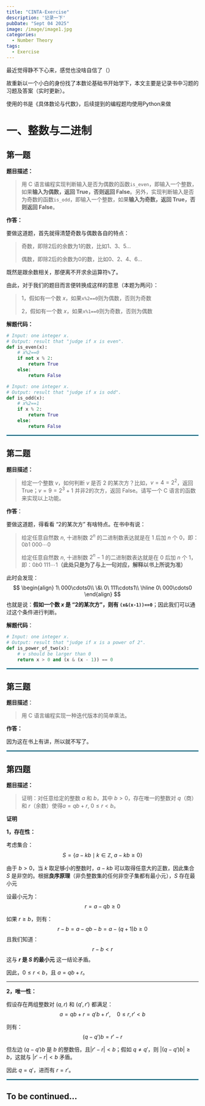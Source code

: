 ```yaml
---
title: "CINTA-Exercise"
description: '记录一下'
pubDate: "Sept 04 2025"
image: /image/image1.jpg
categories:
  - Number Theory
tags:
  - Exercise
---
```


最近觉得静不下心来，感觉也没啥自信了（）

故重新以一个小白的身份找了本数论基础书开始学下，本文主要是记录书中习题的习题及答案（实时更新）。

使用的书是《具体数论与代数》，后续提到的编程题均使用Python来做

# 一、整数与二进制

## 第一题

**题目描述：**

> 用 C 语言编程实现判断输入是否为偶数的函数`is_even`，即输入一个整数，如果**输入为偶数，返回 True，否则返回 False**。另外，实现判断输入是否为奇数的函数`is_odd`，即输入一个整数，如果**输入为奇数，返回 True，否则返回 False**。

**作答：**

要做这道题，首先就得清楚奇数与偶数各自的特点：

> 奇数，即除2后的余数为1的数，比如1、3、5...
>
> 偶数，即除2后的余数为0的数，比如0、2、4、6...

既然是跟余数相关，那便离不开求余运算符`%`了。

由此，对于我们的题目而言便转换成这样的意思（本题为两问）：

> 1，假如有一个数 $x$，如果`x%2==0`则为偶数，否则为奇数
>
> 2，假如有一个数 $x$，如果`x%1==0`则为奇数，否则为偶数

**解题代码：**

```python
# Input: one integer x.
# Output: result that "judge if x is even".
def is_even(x):
    # x%2==0
    if not x % 2:
        return True
    else:
        return False
```

```python
# Input: one integer x.
# Output: result that "judge if x is odd".
def is_odd(x):
    # x%2==1
    if x % 2:
        return True
    else:
        return False
```

<hr style="border: 0.5px solid #36add4;"/>

## 第二题

**题目描述：**

> 给定一个整数 $v$，如何判断 $v$ 是否 2 的某次方？比如，$v = 4 = 2^2$，返回 True；$v=9=2^3+1$ 并非2的次方，返回 False。请写一个 C 语言的函数来实现以上功能。

**作答**：

要做这道题，得看看 “2的某次方” 有啥特点。在书中有说：

> 给定任意自然数 $n$, 十进制数 $2^n$ 的二进制数表达就是在 $1$ 后加 $n$ 个 $0$，即：$0b1\ 000\cdots0$
>
> 给定任意自然数 $n$, 十进制数 $2^n-1$ 的二进制数表达就是在 $0$ 后加 $n$ 个 $1$，即：$0b0\ 111\cdots1$**（此处只是为了与上一句对应，解释以书上所说为准）**

此时会发现： 
$$
\begin{align}
1\ 000\cdots0\\
\&\ 0\ 111\cdots1\\
\hline
0\ 000\cdots0
\end{align}
$$
也就是说：**假如一个数 $x$ 是 “2的某次方”，则有 `(x&(x-1))==0`**；因此我们可以通过这个条件进行判断。

**解题代码**：

```python
# Input: one integer x.
# Output: result that "judge if x is a power of 2".
def is_power_of_two(x):
    # v should be larger than 0
    return x > 0 and (x & (x - 1)) == 0

```

<hr style="border: 0.5px solid #36add4;"/>

## 第三题

**题目描述**：

> 用 C 语言编程实现一种迭代版本的简单乘法。

**作答：**

因为这在书上有讲，所以就不写了。

<hr style="border: 0.5px solid #36add4;"/>

## 第四题

**题目描述：**

> 证明：对任意给定的整数 $a$ 和 $b$，其中 $b > 0$，存在唯一的整数对 $q$（商）和 $r$（余数）使得$a=qb+r,\ 0≤r<b$。

**证明**

**1，存在性：**

考虑集合：
$$
S = \{ a - kb \mid k \in \mathbb{Z},\ a - kb \geq 0 \}
$$

由于 $b > 0$，当 $k$ 取足够小的整数时，$a - kb$ 可以取得任意大的正数，因此集合 $S$ 是非空的。根据**良序原理**（非负整数集的任何非空子集都有最小元），$S$ 存在最小元

设最小元为：
$$
r = a - qb \geq 0
$$

如果 $r \geq b$，则有：
$$
r - b = a - qb - b = a - (q + 1)b \geq 0
$$
且我们知道：
$$
r - b < r
$$
这与 **$r$ 是 $S$ 的最小元** 这一结论矛盾。

因此，$0 \leq r < b$，且 $a = qb + r$。

---

**2，唯一性：**

假设存在两组整数对 $(q, r)$ 和 $(q', r')$ 都满足：
$$
a = qb + r = q'b + r', \quad 0 \leq r, r' < b
$$

则有：
$$
(q - q')b = r' - r
$$

但左边 $(q - q')b$ 是 $b$ 的整数倍，且$|r' - r| < b$；假如 $q \neq q'$，则 $|(q - q')b| \geq b$，这就与 $|r' - r| < b$ 矛盾。

因此 $q = q'$，进而有 $r = r'$。

<hr style="border: 0.5px solid #36add4;"/>

## To be continued...
